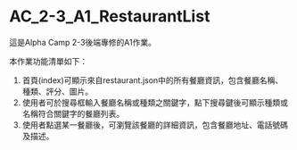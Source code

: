 # AC_2-3_A1_RestaurantList
這是Alpha Camp 2-3後端專修的A1作業。

本作業功能清單如下：
  1. 首頁(index)可顯示來自restaurant.json中的所有餐廳資訊，包含餐廳名稱、種類、評分、圖片。
  2. 使用者可於搜尋框輸入餐廳名稱或種類之關鍵字，點下搜尋鍵後可顯示種類或名稱符合關鍵字的餐廳列表。
  3. 使用者點選某一餐廳後，可瀏覽該餐廳的詳細資訊，包含餐廳地址、電話號碼及描述。
